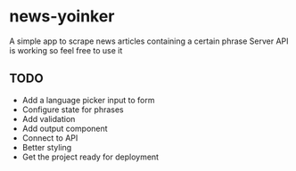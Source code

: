 # news-yoinker
A simple app to scrape news articles containing a certain phrase
Server API is working so feel free to use it

## TODO
- Add a language picker input to form
- Configure state for phrases
- Add validation
- Add output component
- Connect to API
- Better styling
- Get the project ready for deployment
